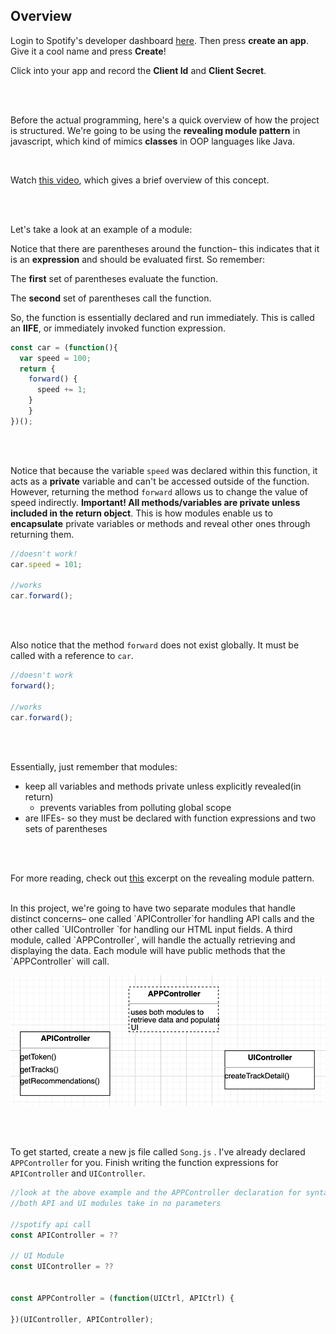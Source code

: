 ## Overview

Login to Spotify's developer dashboard [here](https://developer.spotify.com/dashboard/login). Then press **create an app**. Give it a cool name and press **Create**!

Click into your app and record the **Client Id** and **Client Secret**. 

<br/>
<br />

Before the actual programming, here's a quick overview of how the project is structured. We're going to be using the **revealing module pattern** in javascript, which kind of mimics **classes** in OOP languages like Java. 

<br />

Watch [this video](https://www.youtube.com/watch?v=pOfwp6VlnlM), which gives a brief overview of this concept.

<br />
<br />

Let's take a look at an example of a module:



Notice that there are parentheses around the function– this indicates that it is an **expression** and should be evaluated first. So remember:

The **first** set of parentheses evaluate the function.

The **second** set of parentheses call the function.

So, the function is essentially declared and run immediately. This is called an **IIFE**, or immediately invoked function expression.

```js
const car = (function(){
  var speed = 100;
  return {
  	forward() {
      speed += 1;
    }
	}
})();
```

<br />
<br />

Notice that because the variable `speed`  was declared within this function, it acts as a **private** variable and can't be accessed outside of the function. However, returning the method `forward` allows us to change the value of speed indirectly. **Important! All methods/variables are private unless included in the return object**. This is how modules enable us to **encapsulate** private variables or methods and reveal other ones through returning them.

```js
//doesn't work!
car.speed = 101;

//works
car.forward();
```

<br />
<br />

Also notice that the method `forward`  does not exist globally. It must be called with a reference to `car`. 

```js
//doesn't work
forward();

//works
car.forward();
```

<br />
<br />

Essentially, just remember that modules:

- keep all variables and methods private unless explicitly revealed(in return)
  - prevents variables from polluting global scope
- are IIFEs- so they must be declared with function expressions and two sets of parentheses

<br />
<br />

For more reading, check out [this](https://addyosmani.com/resources/essentialjsdesignpatterns/book/#revealingmodulepatternjavascript) excerpt on the revealing module pattern.

<br />
In this project, we're going to have two separate modules that handle distinct concerns– one called `APIController`for handling API calls and the other called `UIController `for handling our HTML input fields.  A third module, called `APPController`,  will handle the actually retrieving and displaying the data. Each module will have public methods that the `APPController`  will call.

![modules](images/modules.png)

<br />
<br />

To get started, create a new js file called `Song.js` . I've already declared `APPController`  for you. Finish writing the function expressions for `APIController`  and `UIController`. 

```js
//look at the above example and the APPController declaration for syntax
//both API and UI modules take in no parameters

//spotify api call
const APIController = ??

// UI Module
const UIController = ??

  
const APPController = (function(UICtrl, APICtrl) {

})(UIController, APIController);

```





